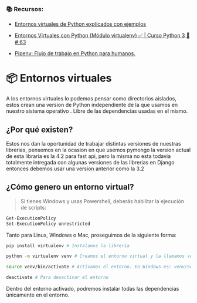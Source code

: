 ### 📚 Recursos:
- [Entornos virtuales de Python explicados con ejemplos](https://www.freecodecamp.org/espanol/news/entornos-virtuales-de-python-explicados-con-ejemplos/)

- [Entornos Virtuales con Python (Módulo virtualenv) ✅ | Curso Python 3 🐍 # 63](https://www.youtube.com/watch?v=TNtrAvNNxTY)

- [Pipenv: Flujo de trabajo en Python para humanos.](https://pipenv-es.readthedocs.io/es/latest/)

# 📦 Entornos virtuales

A los entornos virtuales lo podemos pensar como directorios aislados, estos crean una version de Python independiente de la que usamos en nuestro sistema operativo . Libre de las dependencias usadas en el mismo. 

## ¿Por qué existen?

Estos nos dan la oportunidad de trabajar distintas versiones de nuestras librerias, pensemos en la ocasion en que usemos pymongo la version actual de esta libraria es la 4.2 para fast api, pero la misma no esta todavia totalmente intregada con algunas versiones de las librerias en Django entonces debemos usar una version anterior como la 3.2 

## ¿Cómo genero un entorno virtual?

> Si tienes Windows y usas Powershell, deberás habilitar la ejecución de scripts:

```sh
Get-ExecutionPolicy
Set-ExecutionPolicy unrestricted
```

Tanto para Linux, Windows o Mac, proseguimos de la siguiente forma:

```sh
pip install virtualenv # Instalamos la librería

python -m virtualenv venv # Creamos el entorno virtual y la llamamos venv

source venv/bin/activate # Activamos el entorno. En Windows es: venv/Scripts/activate

deactivate # Para desactivar el entorno
```

Dentro del entorno activado, podremos instalar todas las dependencias únicamente en el entorno.
